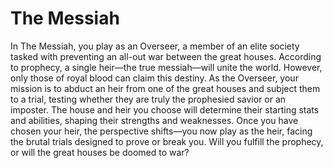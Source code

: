 # The Messiah
In The Messiah, you play as an Overseer, a member of an elite society tasked with preventing an all-out war between the great houses. According to prophecy, a single heir—the true messiah—will unite the world. However, only those of royal blood can claim this destiny. As the Overseer, your mission is to abduct an heir from one of the great houses and subject them to a trial, testing whether they are truly the prophesied savior or an imposter. The house and heir you choose will determine their starting stats and abilities, shaping their strengths and weaknesses. Once you have chosen your heir, the perspective shifts—you now play as the heir, facing the brutal trials designed to prove or break you. Will you fulfill the prophecy, or will the great houses be doomed to war?